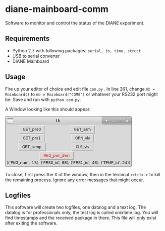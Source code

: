 # diane-mainboard-comm
Software to monitor and control the status of the DIANE experiment.

## Requirements
- Python 2.7 with following packages: `serial, io, time, struct`
- USB to serial converter
- DIANE Mainboard

## Usage
Fire up your editor of choice and edit file `com.py` . In line 261, change
`mb = Mainboard()` to `mb = Mainboard("COM0")` or whatever your RS232 port might be.
Save and run with `python com.py`.

A Window looking like this should appear:

![DIANE Mainboard Comm GUI](https://raw.githubusercontent.com/Lachmoewe/diane-mainboard-comm/master/software_layout.png)

To close, first press the X of the window, then in the terminal `<ctrl>-c` to kill the remaining process. Ignore any error messages that might occur.

## Logfiles
This software will create two logfiles, one datalog and a text log. The datalog is for professionals only, the test log is called unixtime.log. You will find timestamps and the received package in there. This file will only exist after exiting the software.
